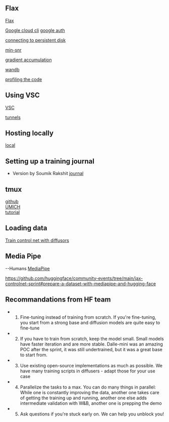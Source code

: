 ## Flax

[Flax](https://flax.readthedocs.io/en/latest/getting_started.html)

[Google cloud cli](https://cloud.google.com/sdk/docs/install)
[google auth](https://cloud.google.com/sdk/auth_success)

[connecting to persistent disk](https://cloud.google.com/tpu/docs/setup-persistent-disk#mount-pd)

[min-snr](https://arxiv.org/abs/2303.09556)

[gradient accumulation](https://github.com/lllyasviel/ControlNet/blob/main/docs/train.md#more-consideration-sudden-converge-phenomenon-and-gradient-accumulation)

[wandb](https://docs.wandb.ai/quickstart)

[profiling the code](https://jax.readthedocs.io/en/latest/profiling.html)

## Using VSC
[VSC](https://medium.com/@ivanzhd/vscode-sftp-connection-to-compute-engine-on-google-cloud-platform-gcloud-9312797d56eb)

[tunnels](https://code.visualstudio.com/docs/remote/tunnels)

## Hosting locally

[local](https://jax.readthedocs.io/en/latest/jax-101/06-parallelism.html#aside-hosts-and-devices-in-jax)

## Setting up a training journal

- Version by Soumik Rakshit
[journal](http://wandb.me/jax-controlnet)

## tmux

[github](https://github.com/tmux/tmux/wiki)  
[UMICH](https://teamdynamix.umich.edu/TDClient/47/LSAPortal/KB/ArticleDet?ID=1688)   
[tutorial](https://www.hostinger.com/tutorials/tmux-beginners-guide-and-cheat-sheet/)


## Loading data
[](https://huggingface.co/docs/datasets/loading#local-and-remote-files)

[Train control net with diffusors](https://huggingface.co/blog/train-your-controlnet)


## Media Pipe
--Humans
[MediaPipe](https://developers.google.com/mediapipe/solutions/vision/pose_landmarker)

https://github.com/huggingface/community-events/tree/main/jax-controlnet-sprint#prepare-a-dataset-with-mediapipe-and-hugging-face

## Recommandations from HF team

- 1. Fine-tuning instead of training from scratch. If you're fine-tuning, you start from a strong base and diffusion models are quite easy to fine-tune
- 2. If you have to train from scratch, keep the model small. Small models have faster iteration and are more stable. Dalle-mini was an amazing POC after the sprint, it was still undertrained, but it was a great base to start from.
- 3. Use existing open-source implementations as much as possible. We have many training scripts in diffusers - adapt those for your use case
- 4. Parallelize the tasks to a max. You can do many things in parallel: While one is constantly improving the data, another one takes care of getting the training up and running, another one else adds intermediate validation with W&B, another one is prepping the demo
- 5. Ask questions if you're stuck early on. We can help you unblock you! 

